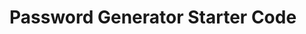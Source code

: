 # Password Generator Starter Code

<!-- Password Generator -->

<!-- Description 

With employees with access to secured data this site will generate a password that meets certain criteria so that it can create a strong password that will provide greater security. -->

<!-- Contents

A series of window prompts for password criteria
A button to generate password
A display field to view generated password -->

<!-- Usage

User will be prompted to enter the following criteria:

1. Enter the number of characters (min 8 to 128 max) 
2. Enter the choice to include or not include lowercase 
3. Enter the choice to include or not include Uppercase
4. Enter the choice to include or not include numbers
5. Enter the choice to include or not include special characters

After all prompts are answered by clicking on the Generate Password button the password will be displayed on the page-->

<!-- Acknowledgements

Git Hub - The Coding Boot Camp - Xandromus
UoT TA's
UoT fellow students
W3Schools

 -->

 <!-- Mock up -->


 
